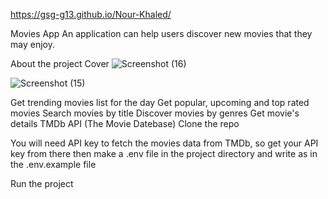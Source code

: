 https://gsg-g13.github.io/Nour-Khaled/

Movies App
An application can help users discover new movies that they may enjoy.

About the project
Cover
![Screenshot (16)](https://user-images.githubusercontent.com/111684675/225452980-b65050be-d23f-4909-aee0-71e93b031114.png)

![Screenshot (15)](https://user-images.githubusercontent.com/111684675/225452893-34962ffc-ee14-4af3-8b05-cce92ca33f9c.png)

Get trending movies list for the day
Get popular, upcoming and top rated movies
Search movies by title
Discover movies by genres
Get movie's details
TMDb API (The Movie Datebase)
Clone the repo

You will need API key to fetch the movies data from TMDb, so get your API key from there then make a .env file in the project directory and write as in the .env.example file

Run the project
